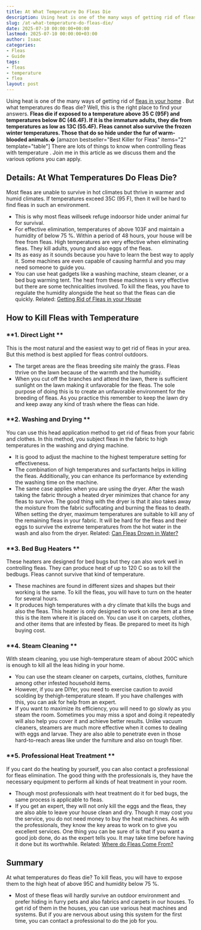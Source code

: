 ```yaml
---
title: At What Temperature Do Fleas Die
description: Using heat is one of the many ways of getting rid of fleas in your home . But what temperatures do fleas die? Well, this is the right place to find your...
slug: /at-what-temperature-do-fleas-die/
date: 2025-07-10 00:00:00+00:00
lastmod: 2025-07-10 00:00:00+03:00
author: Isaac
categories:
- Fleas
- Guide
tags:
- fleas
- temperature
- flea
layout: post
---
```

Using heat is one of the many ways of
getting rid of [fleas in your home](https://pestpolicy.com/home-remedies-for-fleas/)
. But what temperatures do fleas die? Well, this is the right place to find your answers.
**Fleas die if exposed to a temperature above 35 C (95F) and temperatures below 8C (46.4F). If it is the immature adults, they die from temperatures as low as 13C (55.4F). Fleas cannot also survive the frozen winter temperatures. Those that do so hide under the fur of warm-blooded animals.�**
[amazon bestseller="Best Killer for Fleas" items="2" template="table"]
There are lots of things to know when
controlling fleas with temperature
. Join me in this article as we discuss them and the various options you can apply.
## Details: At What Temperatures Do Fleas Die?
Most fleas are unable to survive in hot climates but thrive in warmer and humid climates. If temperatures exceed 35C (95 F), then it will be hard to find fleas in such an environment.
- This is why most fleas willseek refuge indoorsor hide under animal fur for survival.
- For effective elimination, temperatures of above 103F and maintain a humidity of below 75 %. Within a period of 48 hours, your house will be free from fleas.
High temperatures are very effective when eliminating fleas. They kill adults, young and also eggs of the fleas.
- Its as easy as it sounds because you have to learn the best way to apply it. Some machines are even capable of causing harmful and you may need someone to guide you.
- You can use heat gadgets like a washing machine, steam cleaner, or a bed bug warming tent. The heat from these machines is very effective but there are some technicalities involved.
To kill the fleas, you have to regulate the humidity alongside the heat so that the fleas can die quickly.
Related:
[Getting Rid of Fleas in your House](https://pestpolicy.com/how-to-get-rid-of-fleas-in-the-house-fast/)
## How to Kill Fleas with Temperature
### **1. Direct Light **
This is the most natural and the easiest way to get rid of fleas in your area. But this method is best applied for fleas control outdoors.
- The target areas are the fleas breeding site mainly the grass. Fleas thrive on the lawn because of the warmth and the humidity.
- When you cut off the branches and attend the lawn, there is sufficient sunlight on the lawn making it unfavorable for the fleas. The sole purpose of doing this is to create an unfavorable environment for the breeding of fleas.
As you practice this remember to keep the lawn dry and keep away any kind of trash where the fleas can hide.
### **2. Washing and Drying **
You can use this head application method to get rid of fleas from your fabric and clothes. In this method, you subject fleas in the fabric to high temperatures in the washing and drying machine.
- It is good to adjust the machine to the highest temperature setting for effectiveness.
- The combination of high temperatures and surfactants helps in killing the fleas. Additionally, you can enhance its performance by extending the washing time on the machine.
- The same case applies when you are using the dryer. After the wash taking the fabric through a heated dryer minimizes that chance for any fleas to survive.
The good thing with the dryer is that it also takes away the moisture from the fabric suffocating and burning the fleas to death.
When setting the dryer, maximum temperatures are suitable to kill any of the remaining fleas in your fabric. It will be hard for the fleas and their eggs to survive the extreme temperatures from the hot water in the wash and also from the dryer.
Related:
[Can Fleas Drown in Water?](https://pestpolicy.com/do-fleas-drown-in-water/)
### **3. Bed Bug Heaters **
These heaters are designed for bed bugs but they can also work well in controlling fleas. They can produce heat of up to 120 C so as to kill the bedbugs. Fleas cannot survive that kind of temperature.
- These machines are found in different sizes and shapes but their working is the same. To kill the fleas, you will have to turn on the heater for several hours.
- It produces high temperatures with a dry climate that kills the bugs and also the fleas. This heater is only designed to work on one item at a time this is the item where it is placed on.
You can use it on carpets, clothes, and other items that are infested by fleas.
Be prepared to meet its high buying cost.
### **4. Steam Cleaning **
With steam cleaning, you use high-temperature steam of about 200C which is enough to kill all the leas hiding in your home.
- You can use the steam cleaner on carpets, curtains, clothes, furniture among other infested household items.
- However, if you are DIYer, you need to exercise caution to avoid scolding by thehigh-temperature steam. If you have challenges with this, you can ask for help from an expert.
- If you want to maximize its efficiency, you will need to go slowly as you steam the room. Sometimes you may miss a spot and doing it repeatedly will also help you cover it and achieve better results.
Unlike vacuum cleaners, steamers are much more effective when it comes to dealing with eggs and larvae. They are also able to penetrate even in those hard-to-reach areas like under the furniture and also on tough fiber.
### **5. Professional Heat Treatment **
If you cant do the heating by yourself, you can also contact a professional for fleas elimination. The good thing with the professionals is, they have the necessary equipment to perform all kinds of heat treatment in your room.
- Though most professionals with heat treatment do it for bed bugs, the same process is applicable to fleas.
- If you get an expert, they will not only kill the eggs and the fleas, they are also able to leave your house clean and dry.
Though it may cost you the service, you do not need money to buy the heat machines. As with the professionals, they know the key areas to work on to give you excellent services.
One thing you can be sure of is that if you want a good job done, do as the expert tells you. It may take time before having it done but its worthwhile.
Related:
[Where do Fleas Come From?](https://pestpolicy.com/where-do-fleas-come-from/)
## Summary
At what temperatures do fleas die? To kill fleas, you will have to expose them to the high heat of above 95C and humidity below 75 %.
- Most of these fleas will hardly survive an outdoor environment and prefer hiding in furry pets and also fabrics and carpets in our houses.
To get rid of them in the houses, you can use various heat machines and systems. But if you are nervous about using this system for the first time, you can contact a professional to do the job for you.